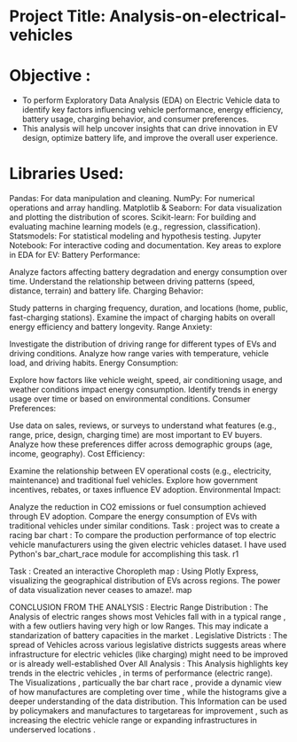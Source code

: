 # Project Title: Analysis-on-electrical-vehicles

# Objective :
* To perform Exploratory Data Analysis (EDA) on Electric Vehicle data to identify key factors influencing vehicle performance, energy efficiency, battery usage, charging behavior, and consumer preferences.
* This analysis will help uncover insights that can drive innovation in EV design, optimize battery life, and improve the overall user experience.
# Libraries Used:

Pandas: For data manipulation and cleaning.
NumPy: For numerical operations and array handling.
Matplotlib & Seaborn: For data visualization and plotting the distribution of scores.
Scikit-learn: For building and evaluating machine learning models (e.g., regression, classification).
Statsmodels: For statistical modeling and hypothesis testing.
Jupyter Notebook: For interactive coding and documentation.
Key areas to explore in EDA for EV:
Battery Performance:

Analyze factors affecting battery degradation and energy consumption over time.
Understand the relationship between driving patterns (speed, distance, terrain) and battery life.
Charging Behavior:

Study patterns in charging frequency, duration, and locations (home, public, fast-charging stations).
Examine the impact of charging habits on overall energy efficiency and battery longevity.
Range Anxiety:

Investigate the distribution of driving range for different types of EVs and driving conditions.
Analyze how range varies with temperature, vehicle load, and driving habits.
Energy Consumption:

Explore how factors like vehicle weight, speed, air conditioning usage, and weather conditions impact energy consumption.
Identify trends in energy usage over time or based on environmental conditions.
Consumer Preferences:

Use data on sales, reviews, or surveys to understand what features (e.g., range, price, design, charging time) are most important to EV buyers.
Analyze how these preferences differ across demographic groups (age, income, geography).
Cost Efficiency:

Examine the relationship between EV operational costs (e.g., electricity, maintenance) and traditional fuel vehicles.
Explore how government incentives, rebates, or taxes influence EV adoption.
Environmental Impact:

Analyze the reduction in CO2 emissions or fuel consumption achieved through EV adoption.
Compare the energy consumption of EVs with traditional vehicles under similar conditions.
Task : project was to create a racing bar chart :
To compare the production performance of top electric vehicle manufacturers using the given electric vehicles dataset. I have used Python's bar_chart_race module for accomplishing this task.
r1

Task : Created an interactive Choropleth map :
Using Plotly Express, visualizing the geographical distribution of EVs across regions. The power of data visualization never ceases to amaze!.
map

CONCLUSION FROM THE ANALYSIS :
Electric Range Distribution :
The Analysis of electric ranges shows most Vehicles fall with in a typical range , with a few outliers having very high or low Ranges.
This may indicate a standarization of battery capacities in the market .
Legislative Districts :
The spread of Vehicles across various legislative districts suggests areas where infrastructure for electric vehicles (like charging) might need to be improved or is already well-established
Over All Analysis :
This Analysis highlights key trends in the electric vehicles , in terms of performance (electric range).
The Visualizations , particually the bar chart race , provide a dynamic view of how manufactures are completing over time , while the histograms give a deeper understanding of the data distribution.
This Information can be used by policymakers and manufactures to targetareas for improvement , such as increasing the electric vehicle range or expanding infrastructures in underserved locations .
